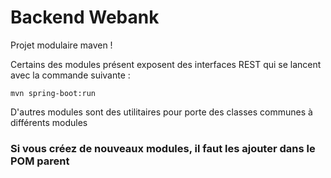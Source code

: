 # Backend Webank

Projet modulaire maven !

Certains des modules présent exposent des interfaces REST qui se lancent avec la commande suivante :

`mvn spring-boot:run`

D'autres modules sont des utilitaires pour porte des classes communes à différents modules

### Si vous créez de nouveaux modules, il faut les ajouter dans le POM parent 